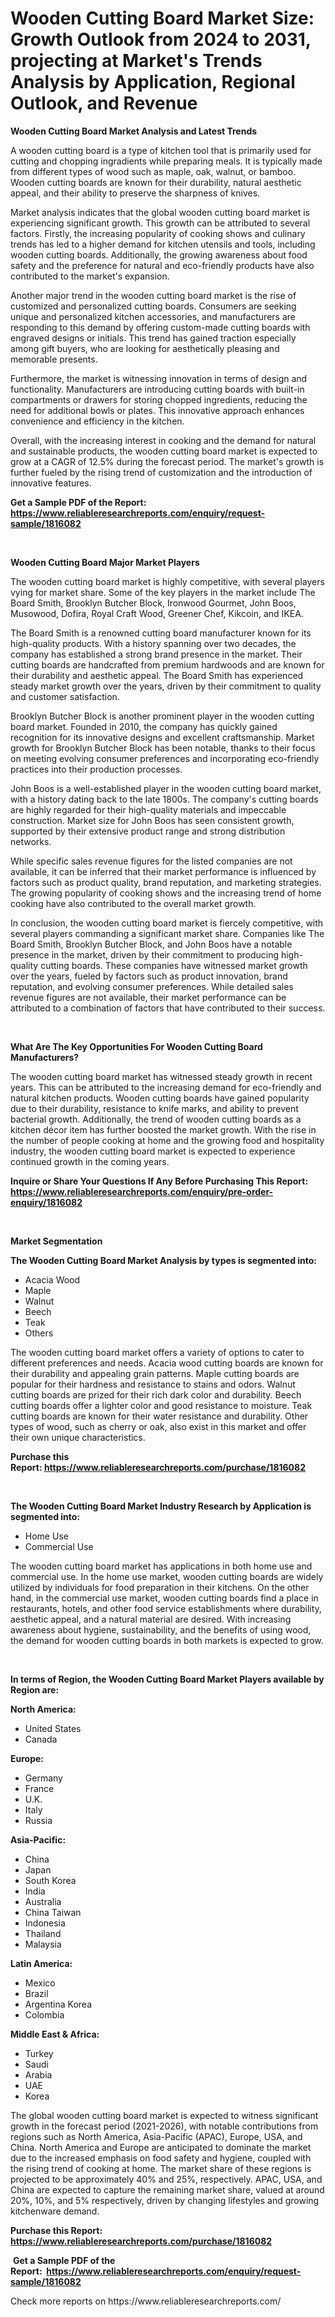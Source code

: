 <p><h1>Wooden Cutting Board Market Size: Growth Outlook from 2024 to 2031, projecting at Market's Trends Analysis by Application, Regional Outlook, and Revenue</h1></p><p><strong>Wooden Cutting Board Market Analysis and Latest Trends</strong></p>
<p><p>A wooden cutting board is a type of kitchen tool that is primarily used for cutting and chopping ingradients while preparing meals. It is typically made from different types of wood such as maple, oak, walnut, or bamboo. Wooden cutting boards are known for their durability, natural aesthetic appeal, and their ability to preserve the sharpness of knives.</p><p>Market analysis indicates that the global wooden cutting board market is experiencing significant growth. This growth can be attributed to several factors. Firstly, the increasing popularity of cooking shows and culinary trends has led to a higher demand for kitchen utensils and tools, including wooden cutting boards. Additionally, the growing awareness about food safety and the preference for natural and eco-friendly products have also contributed to the market's expansion.</p><p>Another major trend in the wooden cutting board market is the rise of customized and personalized cutting boards. Consumers are seeking unique and personalized kitchen accessories, and manufacturers are responding to this demand by offering custom-made cutting boards with engraved designs or initials. This trend has gained traction especially among gift buyers, who are looking for aesthetically pleasing and memorable presents.</p><p>Furthermore, the market is witnessing innovation in terms of design and functionality. Manufacturers are introducing cutting boards with built-in compartments or drawers for storing chopped ingredients, reducing the need for additional bowls or plates. This innovative approach enhances convenience and efficiency in the kitchen.</p><p>Overall, with the increasing interest in cooking and the demand for natural and sustainable products, the wooden cutting board market is expected to grow at a CAGR of 12.5% during the forecast period. The market's growth is further fueled by the rising trend of customization and the introduction of innovative features.</p></p>
<p><strong>Get a Sample PDF of the Report:&nbsp; <a href="https://www.reliableresearchreports.com/enquiry/request-sample/1816082">https://www.reliableresearchreports.com/enquiry/request-sample/1816082</a></strong></p>
<p>&nbsp;</p>
<p><strong>Wooden Cutting Board Major Market Players</strong></p>
<p><p>The wooden cutting board market is highly competitive, with several players vying for market share. Some of the key players in the market include The Board Smith, Brooklyn Butcher Block, Ironwood Gourmet, John Boos, Musowood, Dofira, Royal Craft Wood, Greener Chef, Kikcoin, and IKEA. </p><p>The Board Smith is a renowned cutting board manufacturer known for its high-quality products. With a history spanning over two decades, the company has established a strong brand presence in the market. Their cutting boards are handcrafted from premium hardwoods and are known for their durability and aesthetic appeal. The Board Smith has experienced steady market growth over the years, driven by their commitment to quality and customer satisfaction.</p><p>Brooklyn Butcher Block is another prominent player in the wooden cutting board market. Founded in 2010, the company has quickly gained recognition for its innovative designs and excellent craftsmanship. Market growth for Brooklyn Butcher Block has been notable, thanks to their focus on meeting evolving consumer preferences and incorporating eco-friendly practices into their production processes.</p><p>John Boos is a well-established player in the wooden cutting board market, with a history dating back to the late 1800s. The company's cutting boards are highly regarded for their high-quality materials and impeccable construction. Market size for John Boos has seen consistent growth, supported by their extensive product range and strong distribution networks.</p><p>While specific sales revenue figures for the listed companies are not available, it can be inferred that their market performance is influenced by factors such as product quality, brand reputation, and marketing strategies. The growing popularity of cooking shows and the increasing trend of home cooking have also contributed to the overall market growth.</p><p>In conclusion, the wooden cutting board market is fiercely competitive, with several players commanding a significant market share. Companies like The Board Smith, Brooklyn Butcher Block, and John Boos have a notable presence in the market, driven by their commitment to producing high-quality cutting boards. These companies have witnessed market growth over the years, fueled by factors such as product innovation, brand reputation, and evolving consumer preferences. While detailed sales revenue figures are not available, their market performance can be attributed to a combination of factors that have contributed to their success.</p></p>
<p>&nbsp;</p>
<p><strong>What Are The Key Opportunities For Wooden Cutting Board Manufacturers?</strong></p>
<p><p>The wooden cutting board market has witnessed steady growth in recent years. This can be attributed to the increasing demand for eco-friendly and natural kitchen products. Wooden cutting boards have gained popularity due to their durability, resistance to knife marks, and ability to prevent bacterial growth. Additionally, the trend of wooden cutting boards as a kitchen décor item has further boosted the market growth. With the rise in the number of people cooking at home and the growing food and hospitality industry, the wooden cutting board market is expected to experience continued growth in the coming years.</p></p>
<p><strong>Inquire or Share Your Questions If Any Before Purchasing This Report: <a href="https://www.reliableresearchreports.com/enquiry/pre-order-enquiry/1816082">https://www.reliableresearchreports.com/enquiry/pre-order-enquiry/1816082</a></strong></p>
<p>&nbsp;</p>
<p><strong>Market Segmentation</strong></p>
<p><strong>The Wooden Cutting Board Market Analysis by types is segmented into:</strong></p>
<p><ul><li>Acacia Wood</li><li>Maple</li><li>Walnut</li><li>Beech</li><li>Teak</li><li>Others</li></ul></p>
<p><p>The wooden cutting board market offers a variety of options to cater to different preferences and needs. Acacia wood cutting boards are known for their durability and appealing grain patterns. Maple cutting boards are popular for their hardness and resistance to stains and odors. Walnut cutting boards are prized for their rich dark color and durability. Beech cutting boards offer a lighter color and good resistance to moisture. Teak cutting boards are known for their water resistance and durability. Other types of wood, such as cherry or oak, also exist in this market and offer their own unique characteristics.</p></p>
<p><strong>Purchase this Report:&nbsp;<a href="https://www.reliableresearchreports.com/purchase/1816082">https://www.reliableresearchreports.com/purchase/1816082</a></strong></p>
<p>&nbsp;</p>
<p><strong>The Wooden Cutting Board Market Industry Research by Application is segmented into:</strong></p>
<p><ul><li>Home Use</li><li>Commercial Use</li></ul></p>
<p><p>The wooden cutting board market has applications in both home use and commercial use. In the home use market, wooden cutting boards are widely utilized by individuals for food preparation in their kitchens. On the other hand, in the commercial use market, wooden cutting boards find a place in restaurants, hotels, and other food service establishments where durability, aesthetic appeal, and a natural material are desired. With increasing awareness about hygiene, sustainability, and the benefits of using wood, the demand for wooden cutting boards in both markets is expected to grow.</p></p>
<p>&nbsp;</p>
<p><strong>In terms of Region, the Wooden Cutting Board Market Players available by Region are:</strong></p>
<p>
    <p> <strong> North America: </strong>
        <ul>
            <li>United States</li>
            <li>Canada</li>
        </ul>
        </p> 
    <p> <strong> Europe: </strong>
        <ul>
            <li>Germany</li>
            <li>France</li>
            <li>U.K.</li>
            <li>Italy</li>
            <li>Russia</li>
        </ul>
        </p> 
    <p> <strong> Asia-Pacific: </strong>
        <ul>
            <li>China</li>
            <li>Japan</li>
            <li>South Korea</li>
            <li>India</li>
            <li>Australia</li>
            <li>China Taiwan</li>
            <li>Indonesia</li>
            <li>Thailand</li>
            <li>Malaysia</li>
        </ul>
        </p> 
    <p> <strong> Latin America: </strong>
        <ul>
            <li>Mexico</li>
            <li>Brazil</li>
            <li>Argentina Korea</li>
            <li>Colombia</li>
        </ul>
        </p> 
    <p> <strong> Middle East & Africa: </strong>
        <ul>
            <li>Turkey</li>
            <li>Saudi</li>
            <li>Arabia</li>
            <li>UAE</li>
            <li>Korea</li>
        </ul>
    </p>
    </p>
<p><p>The global wooden cutting board market is expected to witness significant growth in the forecast period (2021-2026), with notable contributions from regions such as North America, Asia-Pacific (APAC), Europe, USA, and China. North America and Europe are anticipated to dominate the market due to the increased emphasis on food safety and hygiene, coupled with the rising trend of cooking at home. The market share of these regions is projected to be approximately 40% and 25%, respectively. APAC, USA, and China are expected to capture the remaining market share, valued at around 20%, 10%, and 5% respectively, driven by changing lifestyles and growing kitchenware demand.</p></p>
<p><strong>Purchase this Report: <a href="https://www.reliableresearchreports.com/purchase/1816082">https://www.reliableresearchreports.com/purchase/1816082</a></strong></p>
<p>&nbsp;<strong>Get a Sample PDF of the Report:&nbsp;&nbsp;<a href="https://www.reliableresearchreports.com/enquiry/request-sample/1816082">https://www.reliableresearchreports.com/enquiry/request-sample/1816082</a></strong></p>
<p><strong></strong></p>
<p>Check more reports on https://www.reliableresearchreports.com/</p>